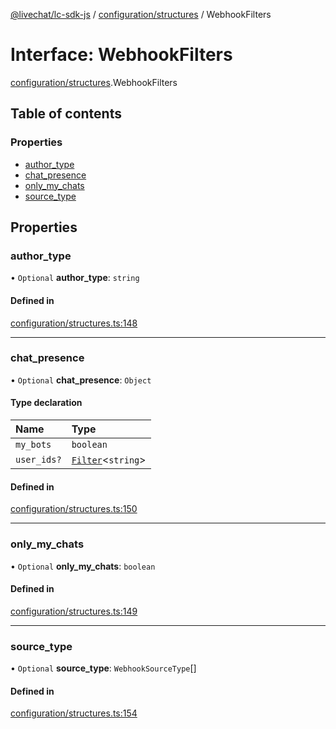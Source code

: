 [@livechat/lc-sdk-js](../README.md) / [configuration/structures](../modules/configuration_structures.md) / WebhookFilters

# Interface: WebhookFilters

[configuration/structures](../modules/configuration_structures.md).WebhookFilters

## Table of contents

### Properties

- [author\_type](configuration_structures.WebhookFilters.md#author_type)
- [chat\_presence](configuration_structures.WebhookFilters.md#chat_presence)
- [only\_my\_chats](configuration_structures.WebhookFilters.md#only_my_chats)
- [source\_type](configuration_structures.WebhookFilters.md#source_type)

## Properties

### author\_type

• `Optional` **author\_type**: `string`

#### Defined in

[configuration/structures.ts:148](https://github.com/livechat/lc-sdk-js/blob/a3fdde0/src/configuration/structures.ts#L148)

___

### chat\_presence

• `Optional` **chat\_presence**: `Object`

#### Type declaration

| Name | Type |
| :------ | :------ |
| `my_bots` | `boolean` |
| `user_ids?` | [`Filter`](objects.Filter.md)<`string`\> |

#### Defined in

[configuration/structures.ts:150](https://github.com/livechat/lc-sdk-js/blob/a3fdde0/src/configuration/structures.ts#L150)

___

### only\_my\_chats

• `Optional` **only\_my\_chats**: `boolean`

#### Defined in

[configuration/structures.ts:149](https://github.com/livechat/lc-sdk-js/blob/a3fdde0/src/configuration/structures.ts#L149)

___

### source\_type

• `Optional` **source\_type**: `WebhookSourceType`[]

#### Defined in

[configuration/structures.ts:154](https://github.com/livechat/lc-sdk-js/blob/a3fdde0/src/configuration/structures.ts#L154)
